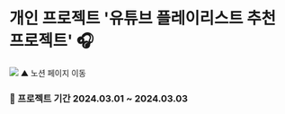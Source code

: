 # 개인 프로젝트 '유튜브 플레이리스트 추천 프로젝트' 🎧
<a href="https://ring-xylocarp-07a.notion.site/44205795971940dab4a8d9ba2eb04b9e?pvs=4" target="_blank"><img src="https://velog.velcdn.com/images/wruoma/post/f9eca38d-d213-4b9d-b169-6e792b8dcf11/image.png"></a>
▲ 노션 페이지 이동

### 📅 프로젝트 기간 2024.03.01 ~ 2024.03.03

